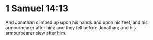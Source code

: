 # 1 Samuel 14:13

And Jonathan climbed up upon his hands and upon his feet, and his armourbearer after him: and they fell before Jonathan; and his armourbearer slew after him.